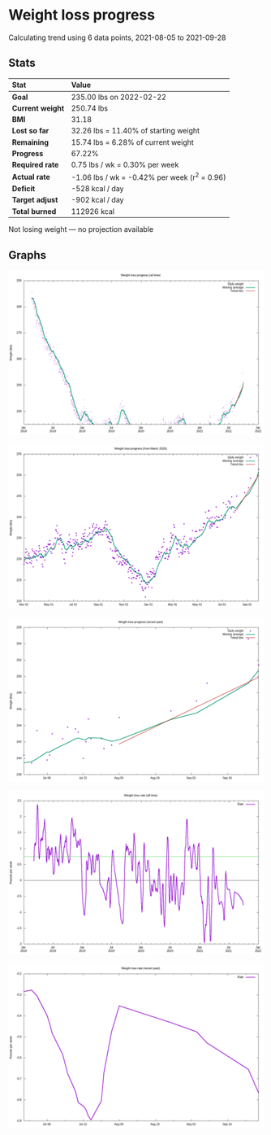 # Weight loss progress

Calculating trend using 6 data points, 2021-08-05 to 2021-09-28

## Stats

Stat|Value
:-|:-
**Goal**|235.00 lbs on 2022-02-22
**Current weight**|250.74 lbs
**BMI**|31.18
**Lost so far**|32.26 lbs = 11.40% of starting weight
**Remaining**|15.74 lbs =  6.28% of current  weight
**Progress**|67.22%
**Required rate**|0.75 lbs / wk = 0.30% per week
**Actual rate**|-1.06 lbs / wk = -0.42% per week  (r<sup>2</sup> = 0.96)
**Deficit**|-528 kcal / day
**Target adjust**|-902 kcal / day
**Total burned**|112926 kcal

Not losing weight &mdash; no projection available

## Graphs

![](weight-graph-alltime.png)

![](weight-graph-covid.png)

![](weight-graph-recent.png)

![](rate-graph-alltime.png)

![](rate-graph-recent.png)
